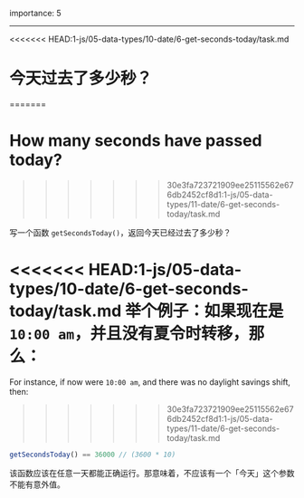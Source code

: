 importance: 5

---

<<<<<<< HEAD:1-js/05-data-types/10-date/6-get-seconds-today/task.md
# 今天过去了多少秒？
=======
# How many seconds have passed today?
>>>>>>> 30e3fa723721909ee25115562e676db2452cf8d1:1-js/05-data-types/11-date/6-get-seconds-today/task.md

写一个函数 `getSecondsToday()`，返回今天已经过去了多少秒？

<<<<<<< HEAD:1-js/05-data-types/10-date/6-get-seconds-today/task.md
举个例子：如果现在是`10:00 am`，并且没有夏令时转移，那么：
=======
For instance, if now were `10:00 am`, and there was no daylight savings shift, then:
>>>>>>> 30e3fa723721909ee25115562e676db2452cf8d1:1-js/05-data-types/11-date/6-get-seconds-today/task.md

```js
getSecondsToday() == 36000 // (3600 * 10)
```

该函数应该在任意一天都能正确运行。那意味着，不应该有一个「今天」这个参数不能有意外值。

